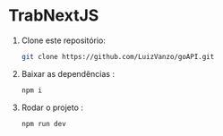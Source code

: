 # TrabNextJS
1. Clone este repositório:
   ```sh
   git clone https://github.com/LuizVanzo/goAPI.git
   ```

2. Baixar as dependências :
   ```sh
   npm i
   ```
3. Rodar o projeto :
   ```sh
   npm run dev
   ```
